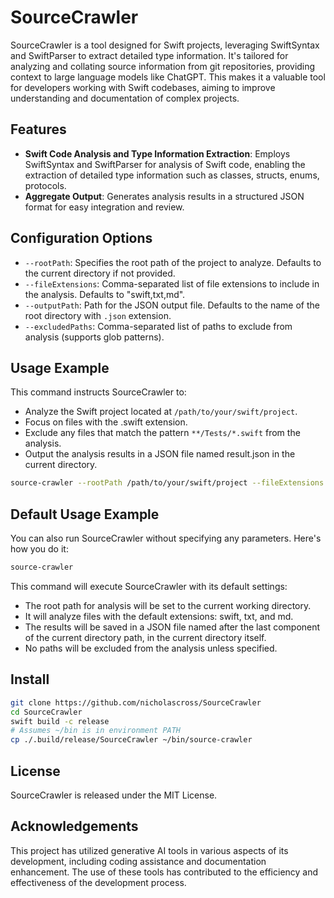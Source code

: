 # SourceCrawler

SourceCrawler is a tool designed for Swift projects, leveraging SwiftSyntax and SwiftParser to extract detailed type information.
It's tailored for analyzing and collating source information from git repositories, providing context to large language models like ChatGPT.
This makes it a valuable tool for developers working with Swift codebases, aiming to improve understanding and documentation of complex projects.

## Features

- **Swift Code Analysis and Type Information Extraction**: Employs SwiftSyntax and SwiftParser for analysis of Swift code, enabling the extraction of detailed type information such as classes, structs, enums, protocols.
- **Aggregate Output**: Generates analysis results in a structured JSON format for easy integration and review.

## Configuration Options

- `--rootPath`: Specifies the root path of the project to analyze. Defaults to the current directory if not provided.
- `--fileExtensions`: Comma-separated list of file extensions to include in the analysis. Defaults to "swift,txt,md".
- `--outputPath`: Path for the JSON output file. Defaults to the name of the root directory with `.json` extension.
- `--excludedPaths`: Comma-separated list of paths to exclude from analysis (supports glob patterns).

## Usage Example

This command instructs SourceCrawler to:

- Analyze the Swift project located at `/path/to/your/swift/project`.
- Focus on files with the .swift extension.
- Exclude any files that match the pattern `**/Tests/*.swift` from the analysis.
- Output the analysis results in a JSON file named result.json in the current directory.

```bash
source-crawler --rootPath /path/to/your/swift/project --fileExtensions swift --outputPath result.json --excludedPaths "**/Tests/*.swift"
```

## Default Usage Example

You can also run SourceCrawler without specifying any parameters. Here's how you do it:

```bash
source-crawler
```

This command will execute SourceCrawler with its default settings:

- The root path for analysis will be set to the current working directory.
- It will analyze files with the default extensions: swift, txt, and md.
- The results will be saved in a JSON file named after the last component of the current directory path, in the current directory itself.
- No paths will be excluded from the analysis unless specified.

## Install

```sh
git clone https://github.com/nicholascross/SourceCrawler
cd SourceCrawler
swift build -c release
# Assumes ~/bin is in environment PATH
cp ./.build/release/SourceCrawler ~/bin/source-crawler
```

## License

SourceCrawler is released under the MIT License.

## Acknowledgements

This project has utilized generative AI tools in various aspects of its development, including coding assistance and documentation enhancement. The use of these tools has contributed to the efficiency and effectiveness of the development process.

